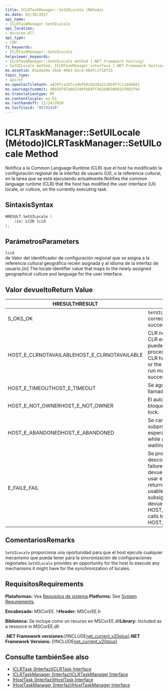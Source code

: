 ```yaml
---
title: ICLRTaskManager::SetUILocale (Método)
ms.date: 03/30/2017
api_name:
- ICLRTaskManager.SetUILocale
api_location:
- mscoree.dll
api_type:
- COM
f1_keywords:
- ICLRTaskManager::SetUILocale
helpviewer_keywords:
- ICLRTaskManager::SetUILocale method [.NET Framework hosting]
- SetUILocale method, ICLRTaskManager interface [.NET Framework hosting]
ms.assetid: 03adaa9a-2beb-49b3-b2c4-6b4fc3f10715
topic_type:
- apiref
ms.openlocfilehash: a426fca1b7ca4bfb9cbb30a221859f7c114db682
ms.sourcegitcommit: d8020797a6657d0fbbdff362b80300815f682f94
ms.translationtype: MT
ms.contentlocale: es-ES
ms.lasthandoff: 11/24/2020
ms.locfileid: "95732436"
---
```

# <a name="iclrtaskmanagersetuilocale-method"></a><span data-ttu-id="b4d35-102">ICLRTaskManager::SetUILocale (Método)</span><span class="sxs-lookup"><span data-stu-id="b4d35-102">ICLRTaskManager::SetUILocale Method</span></span>

<span data-ttu-id="b4d35-103">Notifica a la Common Language Runtime (CLR) que el host ha modificado la configuración regional de la interfaz de usuario (UI), o la referencia cultural, en la tarea que se está ejecutando actualmente.</span><span class="sxs-lookup"><span data-stu-id="b4d35-103">Notifies the common language runtime (CLR) that the host has modified the user interface (UI) locale, or culture, on the currently executing task.</span></span>  
  
## <a name="syntax"></a><span data-ttu-id="b4d35-104">Sintaxis</span><span class="sxs-lookup"><span data-stu-id="b4d35-104">Syntax</span></span>  
  
```cpp  
HRESULT SetUILocale (  
    [in] LCID lcid  
);  
```  
  
## <a name="parameters"></a><span data-ttu-id="b4d35-105">Parámetros</span><span class="sxs-lookup"><span data-stu-id="b4d35-105">Parameters</span></span>  

 `lcid`  
 <span data-ttu-id="b4d35-106">de Valor del identificador de configuración regional que se asigna a la referencia cultural geográfica recién asignada y al idioma de la interfaz de usuario.</span><span class="sxs-lookup"><span data-stu-id="b4d35-106">[in] The locale identifier value that maps to the newly assigned geographical culture and language for the user interface.</span></span>  
  
## <a name="return-value"></a><span data-ttu-id="b4d35-107">Valor devuelto</span><span class="sxs-lookup"><span data-stu-id="b4d35-107">Return Value</span></span>  
  
|<span data-ttu-id="b4d35-108">HRESULT</span><span class="sxs-lookup"><span data-stu-id="b4d35-108">HRESULT</span></span>|<span data-ttu-id="b4d35-109">Descripción</span><span class="sxs-lookup"><span data-stu-id="b4d35-109">Description</span></span>|  
|-------------|-----------------|  
|<span data-ttu-id="b4d35-110">S_OK</span><span class="sxs-lookup"><span data-stu-id="b4d35-110">S_OK</span></span>|<span data-ttu-id="b4d35-111">`SetUILocale` se devolvió correctamente.</span><span class="sxs-lookup"><span data-stu-id="b4d35-111">`SetUILocale` returned successfully.</span></span>|  
|<span data-ttu-id="b4d35-112">HOST_E_CLRNOTAVAILABLE</span><span class="sxs-lookup"><span data-stu-id="b4d35-112">HOST_E_CLRNOTAVAILABLE</span></span>|<span data-ttu-id="b4d35-113">CLR no se ha cargado en un proceso o CLR está en un estado en el que no puede ejecutar código administrado ni procesar la llamada correctamente.</span><span class="sxs-lookup"><span data-stu-id="b4d35-113">The CLR has not been loaded into a process, or the CLR is in a state in which it cannot run managed code or process the call successfully.</span></span>|  
|<span data-ttu-id="b4d35-114">HOST_E_TIMEOUT</span><span class="sxs-lookup"><span data-stu-id="b4d35-114">HOST_E_TIMEOUT</span></span>|<span data-ttu-id="b4d35-115">Se agotó el tiempo de espera de la llamada.</span><span class="sxs-lookup"><span data-stu-id="b4d35-115">The call timed out.</span></span>|  
|<span data-ttu-id="b4d35-116">HOST_E_NOT_OWNER</span><span class="sxs-lookup"><span data-stu-id="b4d35-116">HOST_E_NOT_OWNER</span></span>|<span data-ttu-id="b4d35-117">El autor de la llamada no posee el bloqueo.</span><span class="sxs-lookup"><span data-stu-id="b4d35-117">The caller does not own the lock.</span></span>|  
|<span data-ttu-id="b4d35-118">HOST_E_ABANDONED</span><span class="sxs-lookup"><span data-stu-id="b4d35-118">HOST_E_ABANDONED</span></span>|<span data-ttu-id="b4d35-119">Se canceló un evento mientras un subproceso o fibra bloqueados estaba esperando en él.</span><span class="sxs-lookup"><span data-stu-id="b4d35-119">An event was canceled while a blocked thread or fiber was waiting on it.</span></span>|  
|<span data-ttu-id="b4d35-120">E_FAIL</span><span class="sxs-lookup"><span data-stu-id="b4d35-120">E_FAIL</span></span>|<span data-ttu-id="b4d35-121">Se produjo un error grave desconocido.</span><span class="sxs-lookup"><span data-stu-id="b4d35-121">An unknown catastrophic failure occurred.</span></span> <span data-ttu-id="b4d35-122">Cuando un método devuelve E_FAIL, CLR ya no se puede usar en el proceso.</span><span class="sxs-lookup"><span data-stu-id="b4d35-122">When a method returns E_FAIL, the CLR is no longer usable within the process.</span></span> <span data-ttu-id="b4d35-123">Las llamadas subsiguientes a métodos de hospedaje devuelven HOST_E_CLRNOTAVAILABLE.</span><span class="sxs-lookup"><span data-stu-id="b4d35-123">Subsequent calls to hosting methods return HOST_E_CLRNOTAVAILABLE.</span></span>|  
  
## <a name="remarks"></a><span data-ttu-id="b4d35-124">Comentarios</span><span class="sxs-lookup"><span data-stu-id="b4d35-124">Remarks</span></span>  

 <span data-ttu-id="b4d35-125">`SetUILocale` proporciona una oportunidad para que el host ejecute cualquier mecanismo que pueda tener para la sincronización de configuraciones regionales.</span><span class="sxs-lookup"><span data-stu-id="b4d35-125">`SetUILocale` provides an opportunity for the host to execute any mechanisms it might have for the synchronization of locales.</span></span>  
  
## <a name="requirements"></a><span data-ttu-id="b4d35-126">Requisitos</span><span class="sxs-lookup"><span data-stu-id="b4d35-126">Requirements</span></span>  

 <span data-ttu-id="b4d35-127">**Plataformas:** Vea [Requisitos de sistema](../../get-started/system-requirements.md).</span><span class="sxs-lookup"><span data-stu-id="b4d35-127">**Platforms:** See [System Requirements](../../get-started/system-requirements.md).</span></span>  
  
 <span data-ttu-id="b4d35-128">**Encabezado:** MSCorEE. h</span><span class="sxs-lookup"><span data-stu-id="b4d35-128">**Header:** MSCorEE.h</span></span>  
  
 <span data-ttu-id="b4d35-129">**Biblioteca:** Se incluye como un recurso en MSCorEE.dll</span><span class="sxs-lookup"><span data-stu-id="b4d35-129">**Library:** Included as a resource in MSCorEE.dll</span></span>  
  
 <span data-ttu-id="b4d35-130">**.NET Framework versiones:**[!INCLUDE[net_current_v20plus](../../../../includes/net-current-v20plus-md.md)]</span><span class="sxs-lookup"><span data-stu-id="b4d35-130">**.NET Framework Versions:** [!INCLUDE[net_current_v20plus](../../../../includes/net-current-v20plus-md.md)]</span></span>  
  
## <a name="see-also"></a><span data-ttu-id="b4d35-131">Consulte también</span><span class="sxs-lookup"><span data-stu-id="b4d35-131">See also</span></span>

- [<span data-ttu-id="b4d35-132">ICLRTask (Interfaz)</span><span class="sxs-lookup"><span data-stu-id="b4d35-132">ICLRTask Interface</span></span>](iclrtask-interface.md)
- [<span data-ttu-id="b4d35-133">ICLRTaskManager (Interfaz)</span><span class="sxs-lookup"><span data-stu-id="b4d35-133">ICLRTaskManager Interface</span></span>](iclrtaskmanager-interface.md)
- [<span data-ttu-id="b4d35-134">IHostTask (Interfaz)</span><span class="sxs-lookup"><span data-stu-id="b4d35-134">IHostTask Interface</span></span>](ihosttask-interface.md)
- [<span data-ttu-id="b4d35-135">IHostTaskManager (Interfaz)</span><span class="sxs-lookup"><span data-stu-id="b4d35-135">IHostTaskManager Interface</span></span>](ihosttaskmanager-interface.md)
